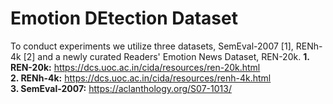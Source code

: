 # Emotion DEtection Dataset
To conduct experiments we utilize three datasets, SemEval-2007 [1], RENh-4k [2] and a newly curated Readers' Emotion News Dataset, REN-20k. 
**1. REN-20k:** https://dcs.uoc.ac.in/cida/resources/ren-20k.html </br>
**2. RENh-4k:** https://dcs.uoc.ac.in/cida/resources/renh-4k.html </br>
**3. SemEval-2007:** https://aclanthology.org/S07-1013/ </br>
